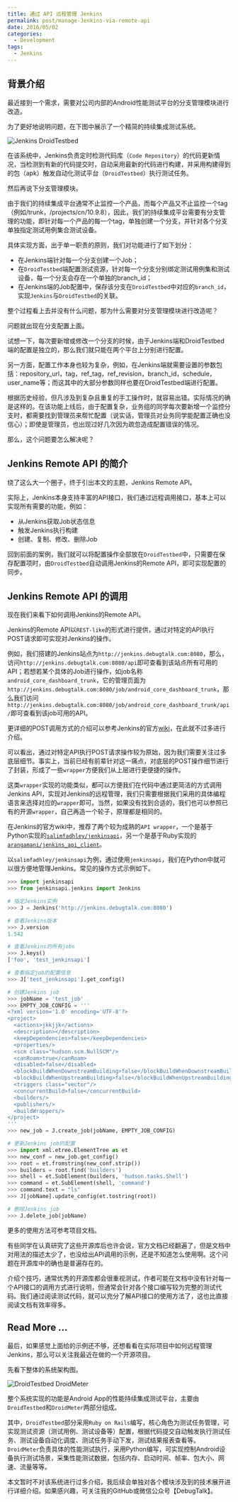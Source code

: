 ```yaml
---
title: 通过 API 远程管理 Jenkins
permalink: post/manage-Jenkins-via-remote-api
date: 2016/05/02
categories:
  - Development
tags:
  - Jenkins
---
```


## 背景介绍

最近接到一个需求，需要对公司内部的Android性能测试平台的分支管理模块进行改造。

为了更好地说明问题，在下图中展示了一个精简的持续集成测试系统。

![Jenkins DroidTestbed](/images/Jenkins-DroidTestbed.png)

在该系统中，Jenkins负责定时检测代码库（`Code Repository`）的代码更新情况，当检测到有新的代码提交时，自动采用最新的代码进行构建，并采用构建得到的包（apk）触发自动化测试平台（`DroidTestbed`）执行测试任务。

然后再说下分支管理模块。

由于我们的持续集成平台通常不止监控一个产品，而每个产品又不止监控一个tag（例如/trunk，/projects/cn/10.9.8），因此，我们的持续集成平台需要有分支管理的功能，即针对每一个产品的每一个tag，单独创建一个分支，并针对各个分支单独指定测试用例集合测试设备。

具体实现方面，出于单一职责的原则，我们对功能进行了如下划分：

- 在Jenkins端针对每一个分支创建一个Job；
- 在`DroidTestbed`端配置测试资源，针对每一个分支分别绑定测试用例集和测试设备，每一个分支会存在一个单独的branch_id；
- 在Jenkins端的Job配置中，保存该分支在`DroidTestbed`中对应的`branch_id`，实现`Jenkins`与`DroidTestbed`的关联。

整个过程看上去并没有什么问题，那为什么需要对分支管理模块进行改造呢？

问题就出现在分支配置上面。

试想一下，每次要新增或修改一个分支的时候，由于Jenkins端和DroidTestbed端的配置是独立的，那么我们就只能在两个平台上分别进行配置。

另一方面，配置工作本身也较为复杂，例如，在Jenkins端就需要设置的参数包括：repository_url，tag，ref_tag，ref_revision，branch_id，schedule，user_name等；而这其中的大部分参数同样也要在DroidTestbed端进行配置。

根据历史经验，但凡涉及到复杂且重复的手工操作时，就容易出错。实际情况的确是这样的。在该功能上线后，由于配置复杂，业务组的同学每次要新增一个监控分支时，都需要找到管理员来帮忙配置（说实话，管理员对业务同学能配置正确也没信心）；即使是管理员，也出现过好几次因为疏忽造成配置错误的情况。

那么，这个问题要怎么解决呢？

## Jenkins Remote API 的简介

绕了这么大一个圈子，终于引出本文的主题，Jenkins Remote API。

实际上，Jenkins本身支持丰富的API接口，我们通过远程调用接口，基本上可以实现所有需要的功能，例如：

- 从Jenkins获取Job状态信息
- 触发Jenkins执行构建
- 创建、复制、修改、删除Job

回到前面的案例，我们就可以将配置操作全部放在`DroidTestbed`中，只需要在保存配置项时，由`DroidTestbed`自动调用Jenkins的Remote API，即可实现配置的同步。

## Jenkins Remote API 的调用

现在我们来看下如何调用Jenkins的Remote API。

Jenkins的Remote API以`REST-like`的形式进行提供，通过对特定的API执行POST请求即可实现对Jenkins的操作。

例如，我们搭建的Jenkins站点为`http://jenkins.debugtalk.com:8080`，那么，访问`http://jenkins.debugtalk.com:8080/api`即可查看到该站点所有可用的API；若想若某个具体的Job进行操作，如job名称`android_core_dashboard_trunk`，它的管理页面为`http://jenkins.debugtalk.com:8080/job/android_core_dashboard_trunk`，那么我们访问`http://jenkins.debugtalk.com:8080/job/android_core_dashboard_trunk/api/`即可查看到该job可用的API。

更详细的POST调用方式的介绍可以参考Jenkins的官方[wiki](https://wiki.jenkins-ci.org/display/JENKINS/Remote+access+API)，在此就不过多进行介绍。

可以看出，通过对特定API执行POST请求操作较为原始，因为我们需要关注过多底层细节。事实上，当前已经有前辈针对这一痛点，对底层的POST操作细节进行了封装，形成了一些`wrapper`方便我们从上层进行更便捷的操作。

这类`wrapper`实现的功能类似，都可以方便我们在代码中通过更简洁的方式调用Jenkins API，实现对Jenkins的远程管理，我们只需要根据我们采用的具体编程语言来选择对应的`wrapper`即可。当然，如果没有找到合适的，我们也可以参照已有的开源`wrapper`，自己再造一个轮子，原理都是相同的。

在Jenkins的官方wiki中，推荐了两个较为成熟的`API wrapper`，一个是基于Python实现的[`salimfadhley/jenkinsapi`](https://github.com/salimfadhley/jenkinsapi)，另一个是基于Ruby实现的[`arangamani/jenkins_api_client`](https://github.com/arangamani/jenkins_api_client)。

以`salimfadhley/jenkinsapi`为例，通过使用`jenkinsapi`，我们在Python中就可以很方便地管理Jenkins。常见的操作方式示例如下。

~~~python
>>> import jenkinsapi
>>> from jenkinsapi.jenkins import Jenkins

# 指定Jenkins实例
>>> J = Jenkins('http://jenkins.debugtalk.com:8080')

# 查看Jenkins版本
>>> J.version
1.542

# 查看Jenkins的所有jobs
>>> J.keys()
['foo', 'test_jenkinsapi']

# 查看指定job的配置信息
>>> J['test_jenkinsapi'].get_config()

# 创建Jenkins job
>>> jobName = 'test_job'
>>> EMPTY_JOB_CONFIG = '''
<?xml version='1.0' encoding='UTF-8'?>
<project>
  <actions>jkkjjk</actions>
  <description></description>
  <keepDependencies>false</keepDependencies>
  <properties/>
  <scm class="hudson.scm.NullSCM"/>
  <canRoam>true</canRoam>
  <disabled>false</disabled>
  <blockBuildWhenDownstreamBuilding>false</blockBuildWhenDownstreamBuilding>
  <blockBuildWhenUpstreamBuilding>false</blockBuildWhenUpstreamBuilding>
  <triggers class="vector"/>
  <concurrentBuild>false</concurrentBuild>
  <builders/>
  <publishers/>
  <buildWrappers/>
</project>
'''
>>> new_job = J.create_job(jobName, EMPTY_JOB_CONFIG)

# 更新Jenkins job的配置
>>> import xml.etree.ElementTree as et
>>> new_conf = new_job.get_config()
>>> root = et.fromstring(new_conf.strip())
>>> builders = root.find('builders')
>>> shell = et.SubElement(builders, 'hudson.tasks.Shell')
>>> command = et.SubElement(shell, 'command')
>>> command.text = "ls"
>>> J[jobName].update_config(et.tostring(root))

# 删除Jenkins job
>>> J.delete_job(jobName)
~~~

更多的使用方法可参考项目文档。

有些同学在认真研究了这些开源库后也许会说，官方文档已经翻遍了，但是文档中对用法的描述太少了，也没给出API调用的示例，还是不知道怎么使用啊。这个问题在开源库中的确也是普遍存在的。

介绍个技巧，通常优秀的开源库都会很重视测试，作者可能在文档中没有针对每一个API接口的调用方式进行说明，但通常会针对各个接口编写较为完整的测试代码。我们通过阅读测试代码，就可以充分了解API接口的使用方法了，这也比直接阅读文档有效率得多。

## Read More ...

最后，如果感觉上面给的示例还不够，还想看看在实际项目中如何远程管理Jenkins，那么可以关注我最近在做的一个开源项目。

先看下整体的系统架构图。

![DroidTestbed DroidMeter](/images/DroidTestbed-DroidMeter.png)

整个系统实现的功能是Android App的性能持续集成测试平台，主要由`DroidTestbed`和`DroidMeter`两部分组成。

其中，`DroidTestbed`部分采用`Ruby on Rails`编写，核心角色为测试任务管理，可实现测试资源（测试用例、测试设备等）配置，根据代码提交自动触发执行测试任务、测试设备自动化调度、测试任务手动下发，测试结果报表查看等。`DroidMeter`负责具体的性能测试执行，采用Python编写，可实现控制Android设备执行测试场景，采集性能测试数据，包括内存、启动时间、帧率、包大小、网速、流量等等。

本文暂时不对该系统进行过多介绍，我后续会单独对各个模块涉及到的技术展开进行详细介绍。如果感兴趣，可关注我的GitHub或微信公众号【DebugTalk】。
